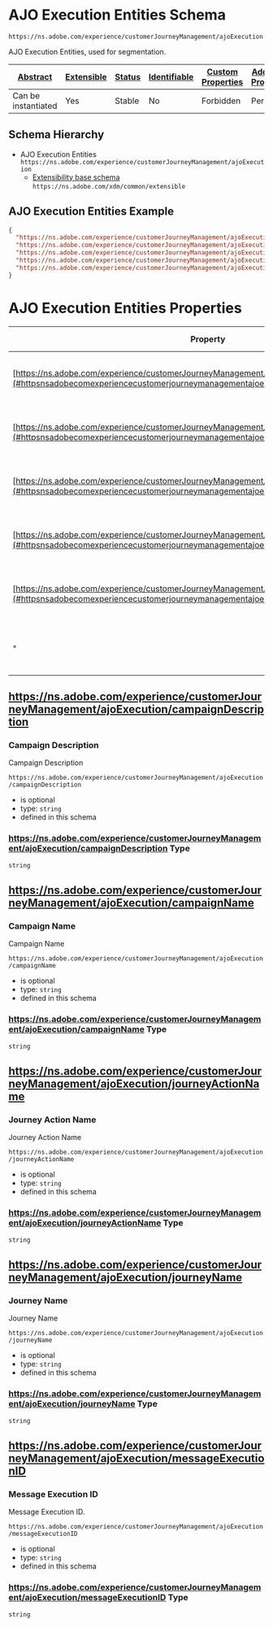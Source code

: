 
# AJO  Execution Entities Schema

```
https://ns.adobe.com/experience/customerJourneyManagement/ajoExecution
```

AJO Execution Entities, used for segmentation.

| [Abstract](../../../../abstract.md) | [Extensible](../../../../extensions.md) | [Status](../../../../status.md) | [Identifiable](../../../../id.md) | [Custom Properties](../../../../extensions.md) | [Additional Properties](../../../../extensions.md) | Defined In |
|-------------------------------------|-----------------------------------------|---------------------------------|-----------------------------------|------------------------------------------------|----------------------------------------------------|------------|
| Can be instantiated | Yes | Stable | No | Forbidden | Permitted | [adobe/experience/customerJourneyManagement/ajo-execution-entity.schema.json](adobe/experience/customerJourneyManagement/ajo-execution-entity.schema.json) |
## Schema Hierarchy

* AJO  Execution Entities `https://ns.adobe.com/experience/customerJourneyManagement/ajoExecution`
  * [Extensibility base schema](../../../datatypes/extensible.schema.md) `https://ns.adobe.com/xdm/common/extensible`


## AJO  Execution Entities Example
```json
{
  "https://ns.adobe.com/experience/customerJourneyManagement/ajoExecution/messageExecutionID": "9e3c3315-f2ca-42c0-85d2-6d3e83802b18",
  "https://ns.adobe.com/experience/customerJourneyManagement/ajoExecution/campaignName": "New Marketing Campaign",
  "https://ns.adobe.com/experience/customerJourneyManagement/ajoExecution/journeyName": "An alternate journey",
  "https://ns.adobe.com/experience/customerJourneyManagement/ajoExecution/journeyActionName": "The action under journey",
  "https://ns.adobe.com/experience/customerJourneyManagement/ajoExecution/campaignDescription": "Campaign Description"
}
```

# AJO  Execution Entities Properties

| Property | Type | Required | Defined by |
|----------|------|----------|------------|
| [https://ns.adobe.com/experience/customerJourneyManagement/ajoExecution/campaignDescription](#httpsnsadobecomexperiencecustomerjourneymanagementajoexecutioncampaigndescription) | `string` | Optional | AJO  Execution Entities (this schema) |
| [https://ns.adobe.com/experience/customerJourneyManagement/ajoExecution/campaignName](#httpsnsadobecomexperiencecustomerjourneymanagementajoexecutioncampaignname) | `string` | Optional | AJO  Execution Entities (this schema) |
| [https://ns.adobe.com/experience/customerJourneyManagement/ajoExecution/journeyActionName](#httpsnsadobecomexperiencecustomerjourneymanagementajoexecutionjourneyactionname) | `string` | Optional | AJO  Execution Entities (this schema) |
| [https://ns.adobe.com/experience/customerJourneyManagement/ajoExecution/journeyName](#httpsnsadobecomexperiencecustomerjourneymanagementajoexecutionjourneyname) | `string` | Optional | AJO  Execution Entities (this schema) |
| [https://ns.adobe.com/experience/customerJourneyManagement/ajoExecution/messageExecutionID](#httpsnsadobecomexperiencecustomerjourneymanagementajoexecutionmessageexecutionid) | `string` | Optional | AJO  Execution Entities (this schema) |
| `*` | any | Additional | this schema *allows* additional properties |

## https://ns.adobe.com/experience/customerJourneyManagement/ajoExecution/campaignDescription
### Campaign Description

Campaign Description

`https://ns.adobe.com/experience/customerJourneyManagement/ajoExecution/campaignDescription`
* is optional
* type: `string`
* defined in this schema

### https://ns.adobe.com/experience/customerJourneyManagement/ajoExecution/campaignDescription Type


`string`






## https://ns.adobe.com/experience/customerJourneyManagement/ajoExecution/campaignName
### Campaign Name

Campaign Name

`https://ns.adobe.com/experience/customerJourneyManagement/ajoExecution/campaignName`
* is optional
* type: `string`
* defined in this schema

### https://ns.adobe.com/experience/customerJourneyManagement/ajoExecution/campaignName Type


`string`






## https://ns.adobe.com/experience/customerJourneyManagement/ajoExecution/journeyActionName
### Journey Action Name

Journey Action Name

`https://ns.adobe.com/experience/customerJourneyManagement/ajoExecution/journeyActionName`
* is optional
* type: `string`
* defined in this schema

### https://ns.adobe.com/experience/customerJourneyManagement/ajoExecution/journeyActionName Type


`string`






## https://ns.adobe.com/experience/customerJourneyManagement/ajoExecution/journeyName
### Journey Name

Journey Name

`https://ns.adobe.com/experience/customerJourneyManagement/ajoExecution/journeyName`
* is optional
* type: `string`
* defined in this schema

### https://ns.adobe.com/experience/customerJourneyManagement/ajoExecution/journeyName Type


`string`






## https://ns.adobe.com/experience/customerJourneyManagement/ajoExecution/messageExecutionID
### Message Execution ID

Message Execution ID.

`https://ns.adobe.com/experience/customerJourneyManagement/ajoExecution/messageExecutionID`
* is optional
* type: `string`
* defined in this schema

### https://ns.adobe.com/experience/customerJourneyManagement/ajoExecution/messageExecutionID Type


`string`





